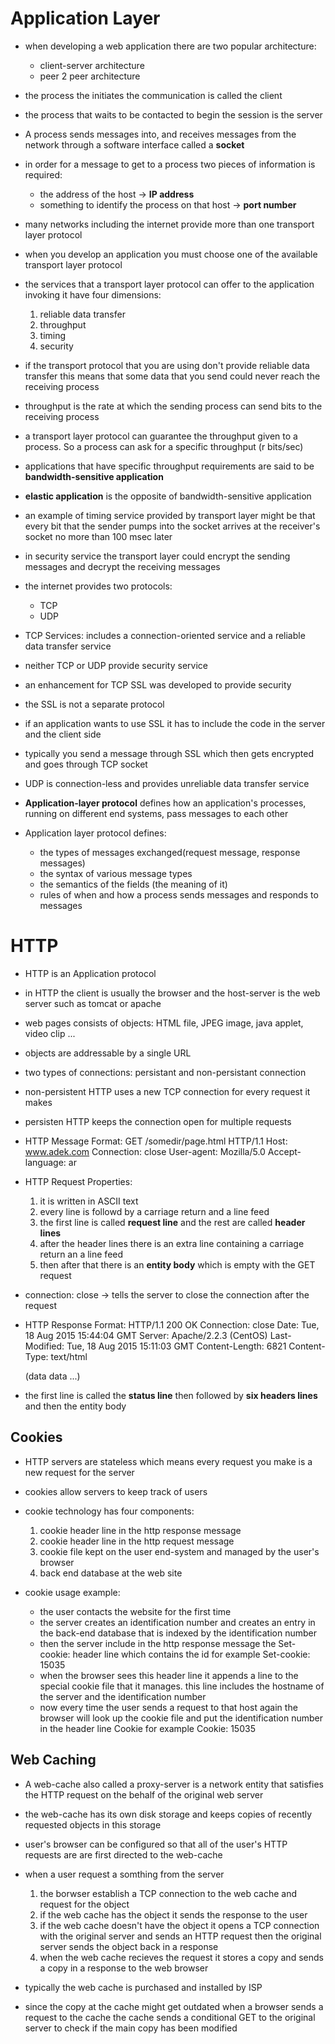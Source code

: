 # Application Layer

* when developing a web application there are two popular architecture:
    * client-server architecture
    * peer 2 peer architecture
* the process the initiates the communication is called the client
* the process that waits to be contacted to begin the session is the server
* A process sends messages into, and receives messages from the network through a software interface 
  called a **socket**
* in order for a message to get to a process two pieces of information is required:
    * the address of the host -> **IP address**
    * something to identify the process on that host -> **port number**
* many networks including the internet provide more than one transport layer protocol
* when you develop an application you must choose one of the available transport layer protocol
* the services that a transport layer protocol can offer to the application invoking it have four dimensions:
    1. reliable data transfer
    2. throughput
    3. timing
    4. security
* if the transport protocol that you are using don't provide reliable data transfer this means that some data 
  that you send could never reach the receiving process
  
* throughput is the rate at which the sending process can send bits to the receiving process
* a transport layer protocol can guarantee the throughput given to a process. So a process can ask 
  for a specific throughput (r bits/sec)
* applications that have specific throughput requirements are said to be **bandwidth-sensitive application**
* **elastic application** is the opposite of bandwidth-sensitive application

* an example of timing service provided by transport layer might be that every bit that the sender pumps 
  into the socket arrives at the receiver's socket no more than 100 msec later
  
* in security service the transport layer could encrypt the sending messages and decrypt the receiving messages

* the internet provides two protocols:
    * TCP
    * UDP

* TCP Services: includes a connection-oriented service and a reliable data transfer service
* neither TCP or UDP provide security service
* an enhancement for TCP SSL was developed to provide security
* the SSL is not a separate protocol
* if an application wants to use SSL it has to include the code in the server and the client side
* typically you send a message through SSL which then gets encrypted and goes through TCP socket 
  
* UDP is connection-less and provides unreliable data transfer service


* **Application-layer protocol** defines how an application's processes, running on different end systems, 
  pass messages to each other
* Application layer protocol defines:
    * the types of messages exchanged(request message, response messages)
    * the syntax of various message types
    * the semantics of the fields (the meaning of it)
    * rules of when and how a process sends messages and responds to messages

# HTTP 

* HTTP is an Application protocol
* in HTTP the client is usually the browser and the host-server is the web server such as tomcat or apache
* web pages consists of objects: HTML file, JPEG image, java applet, video clip ...
* objects are addressable by a single URL
* two types of connections: persistant and non-persistant connection

* non-persistent HTTP uses a new TCP connection for every request it makes
* persisten HTTP keeps the connection open for multiple requests

* HTTP Message Format: 
    GET /somedir/page.html HTTP/1.1
    Host: www.adek.com
    Connection: close
    User-agent: Mozilla/5.0
    Accept-language: ar
  
* HTTP Request Properties:
    1. it is written in ASCII text
    2. every line is followd by a carriage return and a line feed
    3. the first line is called **request line** and the rest are called **header lines**
    4. after the header lines there is an extra line containing a carriage return an a line feed
    5. then after that there is an **entity body** which is empty with the GET request

* connection: close → tells the server to close the connection after the request

* HTTP Response Format:
    HTTP/1.1 200 OK
    Connection: close
    Date: Tue, 18 Aug 2015 15:44:04 GMT
    Server: Apache/2.2.3 (CentOS)
    Last-Modified: Tue, 18 Aug 2015 15:11:03 GMT
    Content-Length: 6821
    Content-Type: text/html
    
    (data data ...)
    
* the first line is called the **status line** then followed by **six headers lines** and then the entity body

## Cookies
* HTTP servers are stateless which means every request you make is a new request for the server
* cookies allow servers to keep track of users
* cookie technology has four components:
    1. cookie header line in the http response message
    2. cookie header line in the http request message
    3. cookie file kept on the user end-system and managed by the user's browser
    4. back end database at the web site 
       
* cookie usage example:
    * the user contacts the website for the first time
    * the server creates an identification number and creates an entry in the back-end database 
      that is indexed by the identification number
    * then the server include in the http response message the Set-cookie: header line which contains the id
      for example Set-cookie: 15035
    * when the browser sees this header line it appends a line to the special cookie file that it manages. 
      this line includes the hostname of the server and the identification number
    * now every time the user sends a request to that host again the browser will look up the cookie file and 
      put the identification number in the header line Cookie
      for example Cookie: 15035

## Web Caching

* A web-cache also called a proxy-server is a network entity that satisfies the HTTP request 
  on the behalf of the original web server
  
* the web-cache has its own disk storage and keeps copies of recently requested objects in this storage
* user's browser can be configured so that all of the user's HTTP requests are are first directed to the web-cache

* when a user request a somthing from the server
    1. the borwser establish a TCP connection to the web cache and request for the object
    2. if the web cache has the object it sends the response to the user
    3. if the web cache doesn't have the object it opens a TCP connection with the original server 
       and sends an HTTP request then the original server sends the object back in a response
    4. when the web cache recieves the request it stores a copy and sends a copy in a response to the web browser
* typically the web cache is purchased and installed by ISP
* since the copy at the cache might get outdated when a browser sends a request to the cache the 
  cache sends a conditional GET to the original server to check if the main copy has been modified
  
  


